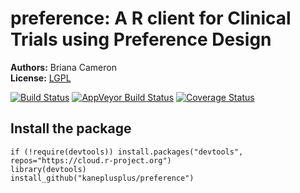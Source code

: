 preference: A R client for Clinical Trials using Preference Design
===

**Authors:** Briana Cameron<br/>
**License:** [LGPL](https://opensource.org/licenses/LGPL-2.1)

[![Build Status](https://travis-ci.org/kaneplusplus/preference.svg?branch=master)](https://travis-ci.org/kaneplusplus/preference)
[![AppVeyor Build Status](https://ci.appveyor.com/api/projects/status/github/kaneplusplus/preference?branch=master&svg=true)](https://ci.appveyor.com/project/kaneplusplus/preference)
[![Coverage Status](https://img.shields.io/codecov/c/github/kaneplusplus/preference/master.svg)](https://codecov.io/github/kaneplusplus/preference?branch=master)



## Install the package

```{r}
if (!require(devtools)) install.packages("devtools", repos="https://cloud.r-project.org")
library(devtools)
install_github("kaneplusplus/preference")
```


